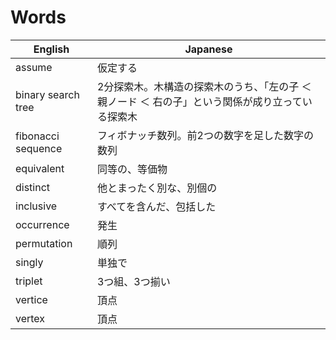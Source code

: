 # Words

|English|Japanese|
|---|---|
|assume|仮定する|
|binary search tree|2分探索木。木構造の探索木のうち、「左の子 ＜ 親ノード ＜ 右の子」という関係が成り立っている探索木|
|fibonacci sequence|フィボナッチ数列。前2つの数字を足した数字の数列|
|equivalent|同等の、等価物|
|distinct|他とまったく別な、別個の|
|inclusive|すべてを含んだ、包括した|
|occurrence|発生|
|permutation|順列|
|singly|単独で|
|triplet|3つ組、3つ揃い|
|vertice|頂点|
|vertex|頂点|
